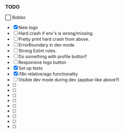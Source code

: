 ### TODO

:white_large_square: Bobbo

- [x] New logo
- [ ] Hard crash if env's is wrong/missing.
- [ ] Pretty print hard crash from above.
- [ ] ErrorBoundary in dev mode.
- [ ] Strong Eslint rules.
- [ ] Do something with profile button?
- [ ] Responsive logo button
- [x] Set up tests
- [x] i18n relative/ago functionality
- [ ] Visible dev mode during dev (appbar-like above?)
- [ ]
- [ ]
- [ ]
- [ ]
- [ ]
- [ ]
- [ ]
- [ ]
- [ ]
